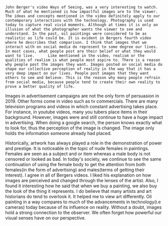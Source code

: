 	John Berger's video Ways of Seeing, was a very interesting to watch. Much of what he mentioned is how impactful images are to the viewer. The ideas and concepts mentioned in the video definitely apply to our contemporary interactions with the technology. Photography is used today to capture real vivid moments. Although at times it is only an illusion of what the photographer wants the viewer to see and understand. In the past, oil paintings were considered to be as realistic as life could be. It is evident in Bergers fourth video where he describes that comparison. I think that images that we interact with on social media do represent to some degree our lives. In most cases, what people post are their belief or what they would want to live.  	Like mentioned in the video, realism or the qualities of realism is what people most aspire to. There is a reason why people post the images they want. Images posted on social media do shape our collective perception of reality in the way that it has a very deep impact on our lives. People post images that they want others to see and believe. This is the reason why many people refrain from social media, because people tend to create their own reality to prove a better quality of life.
  Images in advertisement campaigns are not the only form of persuasion in 2019. Other forms come in video such as tv commercials. There are many television programs and videos in which constant advertising takes place. For instance, in youtube videos, many you tubers place items in their background. However, images were and still continue to have a huge impact in advertising. When doing a google search, the person knows exactly what to look for, thus the perception of the image is changed. The image only holds the information someone already had placed.
 
 Historically, artwork has always played a role in the demonstration of power and prestige. It is noticeable in the topic of nude females in paintings. Females are seen as a subject and or item whereas a male body is not censored or looked as bad. In today's society, we continue to see the same continuation of using the female body to get the attention from both females(in the form of advertising) and males(terms of getting their interest). I agree in all of Bergers videos. I liked his explanation on how images are perceived and changed through the lenses of the artist. Also, I found it interesting how he said that when we buy a painting, we also buy the look of the thing it represents. I do believe that many artists and art historians do tend to overlook it. It helped me to view art differently. Oil painting in a way compares to much of the advancements in technology(i.e cameras) today because of its influence on reality. Without a doubt, images hold a strong connection to the observer. We often forget how powerful our visual senses have on our perspective. 

